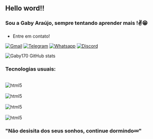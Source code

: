 ## Hello word!!

### Sou a Gaby Araújo, sempre tentando aprender mais !✌️😁
 
 * Entre em contato!

[![Gmail](	https://img.shields.io/badge/Gmail-D14836?style=for-the-badge&logo=gmail&logoColor=white)]([biele2611@gmail.com](https://criarmeulink.com.br/u/1667355616))
[![Telegram](https://img.shields.io/badge/Telegram-2CA5E0?style=for-the-badge&logo=telegram&logoColor=white)](https://t.me/Gaby170)
[![Whatsapp](https://img.shields.io/badge/WhatsApp-25D366?style=for-the-badge&logo=whatsapp&logoColor=white)](https://api.whatsapp.com/send?phone=55553199667932&text=Ol%C3%A1%2C%20gostaria%20de%20fazer%20um%20pedido)
[![Discord](https://img.shields.io/badge/Discord-7289DA?style=for-the-badge&logo=discord&logoColor=white)](Gaby17#7153)


![Gaby170 GitHub stats](https://github-readme-stats.vercel.app/api?username=Gaby170&show_icons=true&theme=tokyonight)



### Tecnologias usuais:

<div style="display: inline_block"><br/>
<img aling="center" alt="html5" src="https://img.shields.io/badge/HTML5-E34F26?style=for-the-badge&logo=html5&logoColor=white">
</div>
<div style="display: inline_block"><br/>
<img aling="center" alt="html5" src="https://img.shields.io/badge/CSS3-1572B6?style=for-the-badge&logo=css3&logoColor=white">
</div>
<div style="display: inline_block"><br/>
<img aling="center" alt="html5" src="https://img.shields.io/badge/JavaScript-F7DF1E?style=for-the-badge&logo=javascript&logoColor=black">
</div>
<div style="display: inline_block"><br/>
<img aling="center" alt="html5" src="https://img.shields.io/badge/C%23-239120?style=for-the-badge&logo=c-sharp&logoColor=white">
</div>


### "Não desisita dos seus sonhos, continue dormindo💤"



